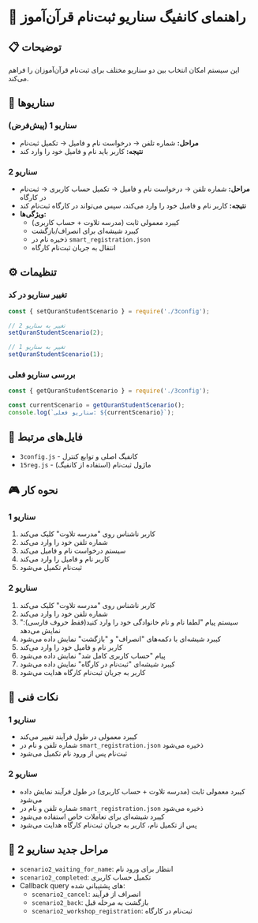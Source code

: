 # 🎯 راهنمای کانفیگ سناریو ثبت‌نام قرآن‌آموز

## 📋 توضیحات
این سیستم امکان انتخاب بین دو سناریو مختلف برای ثبت‌نام قرآن‌آموزان را فراهم می‌کند.

## 🔄 سناریوها

### سناریو 1 (پیش‌فرض)
- **مراحل:** شماره تلفن → درخواست نام و فامیل → تکمیل ثبت‌نام
- **نتیجه:** کاربر باید نام و فامیل خود را وارد کند

### سناریو 2
- **مراحل:** شماره تلفن → درخواست نام و فامیل → تکمیل حساب کاربری → ثبت‌نام در کارگاه
- **نتیجه:** کاربر نام و فامیل خود را وارد می‌کند، سپس می‌تواند در کارگاه ثبت‌نام کند
- **ویژگی‌ها:**
  - کیبرد معمولی ثابت (مدرسه تلاوت + حساب کاربری)
  - کیبرد شیشه‌ای برای انصراف/بازگشت
  - ذخیره نام در `smart_registration.json`
  - انتقال به جریان ثبت‌نام کارگاه

## ⚙️ تنظیمات

### تغییر سناریو در کد
```javascript
const { setQuranStudentScenario } = require('./3config');

// تغییر به سناریو 2
setQuranStudentScenario(2);

// تغییر به سناریو 1
setQuranStudentScenario(1);
```

### بررسی سناریو فعلی
```javascript
const { getQuranStudentScenario } = require('./3config');

const currentScenario = getQuranStudentScenario();
console.log(`سناریو فعلی: ${currentScenario}`);
```

## 📁 فایل‌های مرتبط
- `3config.js` - کانفیگ اصلی و توابع کنترل
- `15reg.js` - ماژول ثبت‌نام (استفاده از کانفیگ)

## 🎮 نحوه کار

### سناریو 1
1. کاربر ناشناس روی "مدرسه تلاوت" کلیک می‌کند
2. شماره تلفن خود را وارد می‌کند
3. سیستم درخواست نام و فامیل می‌کند
4. کاربر نام و فامیل را وارد می‌کند
5. ثبت‌نام تکمیل می‌شود

### سناریو 2
1. کاربر ناشناس روی "مدرسه تلاوت" کلیک می‌کند
2. شماره تلفن خود را وارد می‌کند
3. سیستم پیام "لطفا نام و نام خانوادگی خود را وارد کنید(فقط حروف فارسی):" نمایش می‌دهد
4. کیبرد شیشه‌ای با دکمه‌های "انصراف" و "بازگشت" نمایش داده می‌شود
5. کاربر نام و فامیل خود را وارد می‌کند
6. پیام "حساب کاربری کامل شد" نمایش داده می‌شود
7. کیبرد شیشه‌ای "ثبت‌نام در کارگاه" نمایش داده می‌شود
8. کاربر به جریان ثبت‌نام کارگاه هدایت می‌شود

## 🔧 نکات فنی

### سناریو 1
- کیبرد معمولی در طول فرآیند تغییر می‌کند
- شماره تلفن و نام در `smart_registration.json` ذخیره می‌شود
- ثبت‌نام پس از ورود نام تکمیل می‌شود

### سناریو 2
- کیبرد معمولی ثابت (مدرسه تلاوت + حساب کاربری) در طول فرآیند نمایش داده می‌شود
- شماره تلفن و نام در `smart_registration.json` ذخیره می‌شود
- کیبرد شیشه‌ای برای تعاملات خاص استفاده می‌شود
- پس از تکمیل نام، کاربر به جریان ثبت‌نام کارگاه هدایت می‌شود

## 📝 مراحل جدید سناریو 2
- `scenario2_waiting_for_name`: انتظار برای ورود نام
- `scenario2_completed`: تکمیل حساب کاربری
- Callback query های پشتیبانی شده:
  - `scenario2_cancel`: انصراف از فرآیند
  - `scenario2_back`: بازگشت به مرحله قبل
  - `scenario2_workshop_registration`: ثبت‌نام در کارگاه
